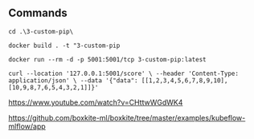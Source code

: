 ## Commands

`cd .\3-custom-pip\`

`docker build . -t "3-custom-pip`

`docker run --rm -d -p 5001:5001/tcp 3-custom-pip:latest`

`
curl --location '127.0.0.1:5001/score' \
--header 'Content-Type: application/json' \
--data '{"data": [[1,2,3,4,5,6,7,8,9,10], [10,9,8,7,6,5,4,3,2,1]]}'
`

https://www.youtube.com/watch?v=CHttwWGdWK4

https://github.com/boxkite-ml/boxkite/tree/master/examples/kubeflow-mlflow/app